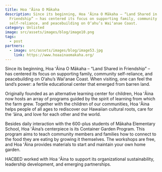 ```yaml
---
title: Hoa ʻĀina O Mākaha
description: Since its beginning, Hoa ʻĀina O Mākaha – “Land Shared in
  Friendship” – has centered its focus on supporting family, community
  self-reliance, and peacebuilding on O‘ahu’s Waiʻanae Coast.
category: Unlisted
image: src/assets/images/blog/image10.png
tags:
  - post
partners:
  - image: src/assets/images/blog/image53.jpg
    link: https://www.hoaainaomakaha.org/
---
```

Since its beginning, Hoa ʻĀina O Mākaha – “Land Shared in Friendship” – has centered its focus on supporting family, community self-reliance, and peacebuilding on O‘ahu’s Waiʻanae Coast. When visiting, one can feel the land’s power: a fertile educational center that emerged from barren land.

Originally founded as an alternative learning center for children, Hoa ʻĀina now hosts an array of programs guided by the spirit of learning from which the farm grew. Together with the children of our communities, Hoa ʻĀina helps people of all ages to rediscover our Hawaiian cultural roots, care for the ‘āina, and love for each other and the world.

Besides daily interaction with the 600-plus students of Mākaha Elementary School, Hoa ʻĀina’s centerpiece is its Container Garden Program. This program aims to teach community members and families how to connect to the food they are eating by growing it themselves. The workshops are free, and Hoa ʻĀina provides materials to start and maintain your own home garden.

HACBED worked with Hoa ʻĀina to support its organizational sustainability, leadership development, and emerging partnerships.
